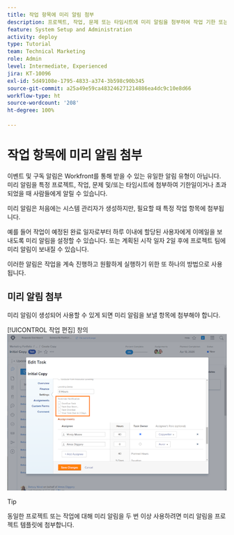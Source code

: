 ```yaml
---
title: 작업 항목에 미리 알림 첨부
description: 프로젝트, 작업, 문제 또는 타임시트에 미리 알림을 첨부하여 작업 기한 또는 초과된 기한을 사람들에게 알리는 방법을 알아봅니다.
feature: System Setup and Administration
activity: deploy
type: Tutorial
team: Technical Marketing
role: Admin
level: Intermediate, Experienced
jira: KT-10096
exl-id: 5d49108e-1795-4833-a374-3b598c90b345
source-git-commit: a25a49e59ca483246271214886ea4dc9c10e8d66
workflow-type: ht
source-wordcount: '208'
ht-degree: 100%

---
```


# 작업 항목에 미리 알림 첨부

이벤트 및 구독 알림은 Workfront를 통해 받을 수 있는 유일한 알림 유형이 아닙니다. 미리 알림을 특정 프로젝트, 작업, 문제 및/또는 타임시트에 첨부하여 기한일이거나 초과되었을 때 사람들에게 알릴 수 있습니다.

미리 알림은 처음에는 시스템 관리자가 생성하지만, 필요할 때 특정 작업 항목에 첨부됩니다.

예를 들어 작업이 예정된 완료 일자로부터 하루 이내에 할당된 사용자에게 이메일을 보내도록 미리 알림을 설정할 수 있습니다. 또는 계획된 시작 일자 2일 후에 프로젝트 팀에 미리 알림이 보내질 수 있습니다.

이러한 알림은 작업을 계속 진행하고 원활하게 실행하기 위한 또 하나의 방법으로 사용됩니다.

## 미리 알림 첨부

미리 알림이 생성되어 사용할 수 있게 되면 미리 알림을 보낼 항목에 첨부해야 합니다.

[!UICONTROL 작업 편집] 창의 ![[!UICONTROL 미리 알림] 섹션](assets/admin-fund-user-notifications-17.png)

>[!TIP]
>
>동일한 프로젝트 또는 작업에 대해 미리 알림을 두 번 이상 사용하려면 미리 알림을 프로젝트 템플릿에 첨부합니다.

<!---
learn more URLs
 Attach a reminder notification to an object
Automatic reminders vs. reminder notifications
--->
